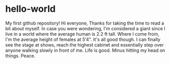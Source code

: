 # hello-world
My first github repository!
Hi everyone, Thanks for taking the time to read a bit about myself.  In case you were wondering, I'm considered a giant since I live in a world where the average human is 2.2 ft tall.  Where I come from, I'm the average height of females at 5'4".  It's all good though.  I can finally see the stage at shows, reach the highest cabinet and essentially step over anyone walking slowly in front of me.  Life is good. Minus hitting my head on things. Peace. 
